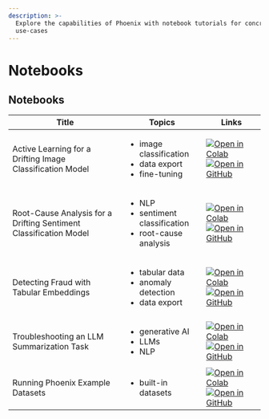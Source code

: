 ```yaml
---
description: >-
  Explore the capabilities of Phoenix with notebook tutorials for concrete
  use-cases
---
```


# Notebooks

## Notebooks

| Title                                                             | Topics                                                                             | Links                                                                                                                                                                                                                                                                                                                                                                                                                                                                                                                                         |
| ----------------------------------------------------------------- | ---------------------------------------------------------------------------------- | --------------------------------------------------------------------------------------------------------------------------------------------------------------------------------------------------------------------------------------------------------------------------------------------------------------------------------------------------------------------------------------------------------------------------------------------------------------------------------------------------------------------------------------------- |
| Active Learning for a Drifting Image Classification Model         | <ul><li>image classification</li><li>data export</li><li>fine-tuning</li></ul>     | [![Open in Colab](https://img.shields.io/static/v1?message=Open%20in%20Colab\&logo=googlecolab\&labelColor=grey\&color=blue\&logoColor=orange\&label=%20)](https://colab.research.google.com/github/Arize-ai/phoenix/blob/main/tutorials/image\_classification\_tutorial.ipynb) [![Open in GitHub](https://img.shields.io/static/v1?message=Open%20in%20GitHub\&logo=github\&labelColor=grey\&color=blue\&logoColor=white\&label=%20)](https://github.com/Arize-ai/phoenix/blob/main/tutorials/image\_classification\_tutorial.ipynb)         |
| Root-Cause Analysis for a Drifting Sentiment Classification Model | <ul><li>NLP</li><li>sentiment classification</li><li>root-cause analysis</li></ul> | [![Open in Colab](https://img.shields.io/static/v1?message=Open%20in%20Colab\&logo=googlecolab\&labelColor=grey\&color=blue\&logoColor=orange\&label=%20)](https://colab.research.google.com/github/Arize-ai/phoenix/blob/main/tutorials/sentiment\_classification\_tutorial.ipynb) [![Open in GitHub](https://img.shields.io/static/v1?message=Open%20in%20GitHub\&logo=github\&labelColor=grey\&color=blue\&logoColor=white\&label=%20)](https://github.com/Arize-ai/phoenix/blob/main/tutorials/sentiment\_classification\_tutorial.ipynb) |
| Detecting Fraud with Tabular Embeddings                           | <ul><li>tabular data</li><li>anomaly detection</li><li>data export</li></ul>       | [![Open in Colab](https://img.shields.io/static/v1?message=Open%20in%20Colab\&logo=googlecolab\&labelColor=grey\&color=blue\&logoColor=orange\&label=%20)](https://colab.research.google.com/github/Arize-ai/phoenix/blob/main/tutorials/credit\_card\_fraud\_tutorial.ipynb) [![Open in GitHub](https://img.shields.io/static/v1?message=Open%20in%20GitHub\&logo=github\&labelColor=grey\&color=blue\&logoColor=white\&label=%20)](https://github.com/Arize-ai/phoenix/blob/main/tutorials/credit\_card\_fraud\_tutorial.ipynb)             |
| Troubleshooting an LLM Summarization Task                         | <ul><li>generative AI</li><li>LLMs</li><li>NLP</li></ul>                           | [![Open in Colab](https://img.shields.io/static/v1?message=Open%20in%20Colab\&logo=googlecolab\&labelColor=grey\&color=blue\&logoColor=orange\&label=%20)](https://colab.research.google.com/github/Arize-ai/phoenix/blob/main/tutorials/llm\_summarization\_tutorial.ipynb) [![Open in GitHub](https://img.shields.io/static/v1?message=Open%20in%20GitHub\&logo=github\&labelColor=grey\&color=blue\&logoColor=white\&label=%20)](https://github.com/Arize-ai/phoenix/blob/main/tutorials/llm\_summarization\_tutorial.ipynb)               |
| Running Phoenix Example Datasets                                  | <ul><li>built-in datasets</li></ul>                                                | [![Open in Colab](https://img.shields.io/static/v1?message=Open%20in%20Colab\&logo=googlecolab\&labelColor=grey\&color=blue\&logoColor=orange\&label=%20)](https://colab.research.google.com/github/Arize-ai/phoenix/blob/main/tutorials/example\_datasets.ipynb) [![Open in GitHub](https://img.shields.io/static/v1?message=Open%20in%20GitHub\&logo=github\&labelColor=grey\&color=blue\&logoColor=white\&label=%20)](https://github.com/Arize-ai/phoenix/blob/main/tutorials/example\_datasets.ipynb)                                     |
